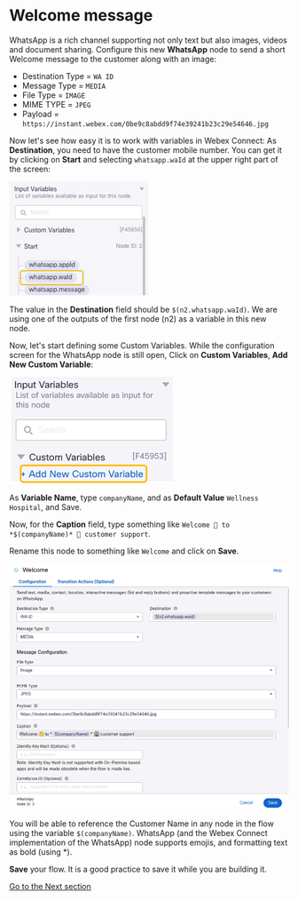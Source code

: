 # Welcome message

WhatsApp is a rich channel supporting not only text but also images, videos and document sharing. Configure this new **WhatsApp** node to send a short Welcome message to the customer along with an image:

   - Destination Type = `WA ID`
   - Message Type = `MEDIA`
   - File Type = `IMAGE`
   - MIME TYPE = `JPEG`
   - Payload = `https://instant.webex.com/0be9c8abdd9f74e39241b23c29e54646.jpg`

   Now let's see how easy it is to work with variables in Webex Connect:
   As **Destination**, you need to have the customer mobile number. You can get it by clicking on **Start** and selecting ``whatsapp.waId`` at the upper right part of the screen:

   ![First WA Node](images/first_wa_node.png)

   The value in the **Destination** field should be ``$(n2.whatsapp.waId)``. We are using one of the outputs of the first node (n2) as a variable in this new node.

   Now, let's start defining some Custom Variables. While the configuration screen for the WhatsApp node is still open, Click on **Custom Variables**, **Add New Custom Variable**:

   ![alt text](images/custom-vars.png)

   As **Variable Name**, type ``companyName``, and as **Default Value** ``Wellness Hospital``, and Save.

   Now, for the **Caption** field, type something like ``Welcome 👋 to *$(companyName)* 🏥 customer support``.
   
   Rename this node to something like `Welcome` and click on **Save**.

   ![alt text](images/welcome.png)

   You will be able to reference the Customer Name in any node in the flow using the variable ``$(companyName)``. WhatsApp (and the Webex Connect implementation of the WhatsApp) node supports emojis, and formatting text as bold (using *).

   **Save** your flow. It is a good practice to save it while you are building it.

[Go to the Next section](./08-connectflow-03.md)